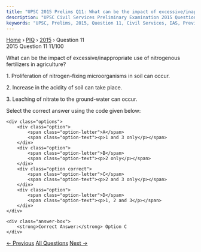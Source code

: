 ```yaml
---
title: "UPSC 2015 Prelims Q11: What can be the impact of excessive/inappropriate use of nit..."
description: "UPSC Civil Services Preliminary Examination 2015 Question 11 with options and answer"
keywords: "UPSC, Prelims, 2015, Question 11, Civil Services, IAS, Previous Year Questions"
---
```


<nav class="breadcrumb">
    <a href="../../">Home</a>
    <span>›</span>
    <a href="../">PIQ</a>
    <span>›</span>
    <a href="./">2015</a>
    <span>›</span>
    <span>Question 11</span>
</nav>

<div class="question-header">
    <div class="question-meta">
        <span class="year-badge">2015</span>
        <span class="question-number">Question 11</span>
        <span class="progress">11/100</span>
    </div>
    <div class="progress-bar">
        <div class="progress-fill" style="width: 11.0%"></div>
    </div>
</div>

<div class="question-content">
    <div class="question-text">
        <p>What can be the impact of excessive/inappropriate use of nitrogenous<br />
fertilizers in agriculture?</p>
<p>1. Proliferation of nitrogen-fixing microorganisms in soil can occur.</p>
<p>2. Increase in the acidity of soil can take place.</p>
<p>3. Leaching of nitrate to the ground-water can occur.</p>
<p>Select the correct answer using the code given below:</p>
    </div>
    
    <div class="options">
        <div class="option">
            <span class="option-letter">A</span>
            <span class="option-text"><p>1 and 3 only</p></span>
        </div>
        <div class="option">
            <span class="option-letter">B</span>
            <span class="option-text"><p>2 only</p></span>
        </div>
        <div class="option correct">
            <span class="option-letter">C</span>
            <span class="option-text"><p>2 and 3 only</p></span>
        </div>
        <div class="option">
            <span class="option-letter">D</span>
            <span class="option-text"><p>1, 2 and 3</p></span>
        </div>
    </div>

    <div class="answer-box">
        <strong>Correct Answer:</strong> Option C
    </div>
</div>

<div class="question-nav">
    <a href="../q010-which-of-the-following-statements-isare-correct-re/" class="nav-btn prev">← Previous</a>
    <a href="../" class="nav-btn center">All Questions</a>
    <a href="../q012-with-reference-to-the-international-union-for-cons/" class="nav-btn next">Next →</a>
</div>
